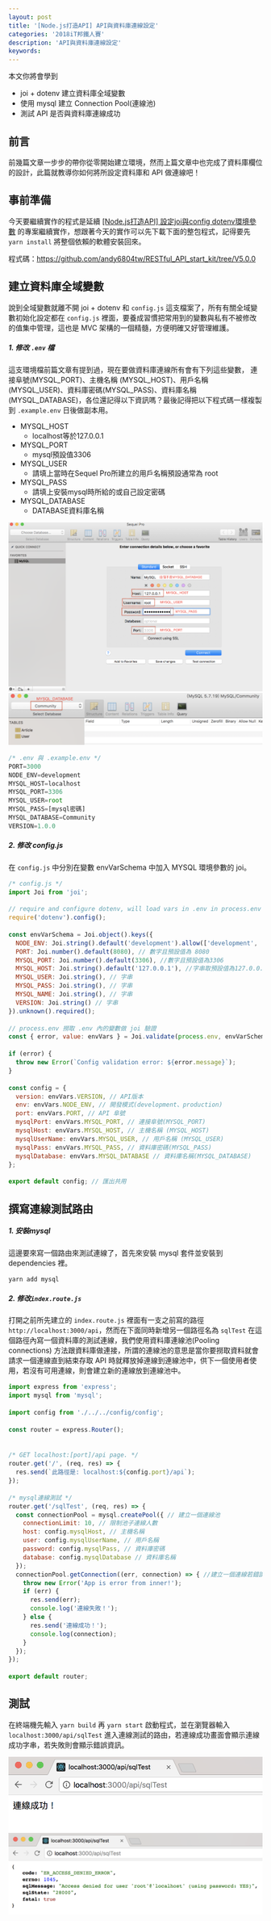 ```yaml
---
layout: post
title: '[Node.js打造API] API與資料庫連線設定'
categories: '2018iT邦鐵人賽'
description: 'API與資料庫連線設定'
keywords: 
---
```


本文你將會學到
- joi + dotenv  建立資料庫全域變數
- 使用 mysql 建立 Connection Pool(連線池) 
- 測試 API 是否與資料庫連線成功

## 前言
前幾篇文章一步步的帶你從零開始建立環境，然而上篇文章中也完成了資料庫欄位的設計，此篇就教導你如何將所設定資料庫和 API 做連線吧！

## 事前準備
今天要繼續實作的程式是延續 [[Node.js打造API] 設定joi與config dotenv環境參數](https://ithelp.ithome.com.tw/articles/10195267) 的專案繼續實作，想跟著今天的實作可以先下載下面的整包程式，記得要先 `yarn install` 將整個依賴的軟體安裝回來。

程式碼：https://github.com/andy6804tw/RESTful_API_start_kit/tree/V5.0.0

## 建立資料庫全域變數
說到全域變數就離不開 joi + dotenv 和 `config.js` 這支檔案了，所有有關全域變數初始化設定都在 `config.js` 裡面，要養成習慣把常用到的變數與私有不被修改的值集中管理，這也是 MVC 架構的一個精髓，方便明確又好管理維護。

##### 1. 修改 `.env` 檔

這支環境檔前篇文章有提到過，現在要做資料庫連線所有會有下列這些變數， 連接阜號(MYSQL_PORT)、主機名稱 (MYSQL_HOST)、用戶名稱 (MYSQL_USER)、資料庫密碼(MYSQL_PASS)、資料庫名稱(MYSQL_DATABASE)，各位還記得以下資訊嗎？最後記得把以下程式碼一樣複製到 `.example.env` 日後做副本用。

- MYSQL_HOST
  - localhost等於127.0.0.1
- MYSQL_PORT
  - mysql預設值3306
- MYSQL_USER
  - 請填上當時在Sequel Pro所建立的用戶名稱預設通常為 root
- MYSQL_PASS
  - 請填上安裝mysql時所給的或自己設定密碼
- MYSQL_DATABASE
  - DATABASE資料庫名稱

<img src="/images/posts/it2018/img1070102-1.png">
<img src="/images/posts/it2018/img1070102-2.png">

```js
/* .env 與 .example.env */
PORT=3000
NODE_ENV=development
MYSQL_HOST=localhost 
MYSQL_PORT=3306  
MYSQL_USER=root 
MYSQL_PASS=[mysql密碼] 
MYSQL_DATABASE=Community 
VERSION=1.0.0
```

##### 2. 修改 config.js

在 `config.js` 中分別在變數 envVarSchema 中加入 MYSQL 環境參數的 joi。

```js
/* config.js */
import Joi from 'joi';

// require and configure dotenv, will load vars in .env in process.env
require('dotenv').config();

const envVarSchema = Joi.object().keys({
  NODE_ENV: Joi.string().default('development').allow(['development', 'production']), // 字串且預設值為development 並只允許兩種參數
  PORT: Joi.number().default(8080), // 數字且預設值為 8080
  MYSQL_PORT: Joi.number().default(3306), //數字且預設值為3306
  MYSQL_HOST: Joi.string().default('127.0.0.1'), //字串取預設值為127.0.0.1
  MYSQL_USER: Joi.string(), // 字串
  MYSQL_PASS: Joi.string(), // 字串
  MYSQL_NAME: Joi.string(), // 字串
  VERSION: Joi.string() // 字串
}).unknown().required();

// process.env 撈取 .env 內的變數做 joi 驗證
const { error, value: envVars } = Joi.validate(process.env, envVarSchema);

if (error) {
  throw new Error(`Config validation error: ${error.message}`);
}

const config = {
  version: envVars.VERSION, // API版本
  env: envVars.NODE_ENV, // 開發模式(development、production)
  port: envVars.PORT, // API 阜號
  mysqlPort: envVars.MYSQL_PORT, // 連接阜號(MYSQL_PORT)
  mysqlHost: envVars.MYSQL_HOST, // 主機名稱 (MYSQL_HOST)
  mysqlUserName: envVars.MYSQL_USER, // 用戶名稱 (MYSQL_USER)
  mysqlPass: envVars.MYSQL_PASS, // 資料庫密碼(MYSQL_PASS)
  mysqlDatabase: envVars.MYSQL_DATABASE // 資料庫名稱(MYSQL_DATABASE)
};

export default config; // 匯出共用
```

## 撰寫連線測試路由

##### 1. 安裝mysql

這邊要來寫一個路由來測試連線了，首先來安裝 mysql 套件並安裝到 dependencies 裡。

```bash
yarn add mysql
```

##### 2. 修改`index.route.js`

打開之前所先建立的 `index.route.js` 裡面有一支之前寫的路徑 `http://localhost:3000/api`，然而在下面同時新增另一個路徑名為 `sqlTest` 在這個路徑內寫一個資料庫的測試連線，我們使用資料庫連線池(Pooling connections) 方法跟資料庫做連接，所謂的連線池的意思是當你要撈取資料就會請求一個連線直到結束存取 API 時就釋放掉連線到連線池中，供下一個使用者使用，若沒有可用連線，則會建立新的連線放到連線池中。

```js
import express from 'express';
import mysql from 'mysql';

import config from './../../config/config';

const router = express.Router();


/* GET localhost:[port]/api page. */
router.get('/', (req, res) => {
  res.send(`此路徑是: localhost:${config.port}/api`);
});

/* mysql連線測試 */
router.get('/sqlTest', (req, res) => {
  const connectionPool = mysql.createPool({ // 建立一個連線池
    connectionLimit: 10, // 限制池子連線人數
    host: config.mysqlHost, // 主機名稱
    user: config.mysqlUserName, // 用戶名稱 
    password: config.mysqlPass, // 資料庫密碼
    database: config.mysqlDatabase // 資料庫名稱
  });
  connectionPool.getConnection((err, connection) => { //建立一個連線若錯誤回傳err
    throw new Error('App is error from inner!');
    if (err) {
      res.send(err);
      console.log('連線失敗！');
    } else {
      res.send('連線成功！');
      console.log(connection);
    }
  });
});

export default router;

```

## 測試
在終端機先輸入 `yarn build` 再 `yarn start` 啟動程式，並在瀏覽器輸入 `localhost:3000/api/sqlTest` 進入連線測試的路由，若連線成功畫面會顯示連線成功字串，若失敗則會顯示錯誤資訊。

<img src="/images/posts/it2018/img1070102-3.png">
<img src="/images/posts/it2018/img1070102-4.png">
